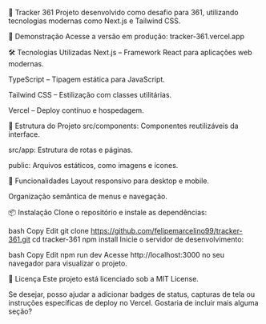 🚀 Tracker 361
Projeto desenvolvido como desafio para 361, utilizando tecnologias modernas como Next.js e Tailwind CSS.

📸 Demonstração
Acesse a versão em produção: tracker-361.vercel.app

🛠️ Tecnologias Utilizadas
Next.js – Framework React para aplicações web modernas.

TypeScript – Tipagem estática para JavaScript.

Tailwind CSS – Estilização com classes utilitárias.

Vercel – Deploy contínuo e hospedagem.

📂 Estrutura do Projeto
src/components: Componentes reutilizáveis da interface.

src/app: Estrutura de rotas e páginas.

public: Arquivos estáticos, como imagens e ícones.

🚧 Funcionalidades
Layout responsivo para desktop e mobile.

Organização semântica de menus e navegação.

📦 Instalação
Clone o repositório e instale as dependências:

bash
Copy
Edit
git clone https://github.com/felipemarcelino99/tracker-361.git
cd tracker-361
npm install
Inicie o servidor de desenvolvimento:

bash
Copy
Edit
npm run dev
Acesse http://localhost:3000 no seu navegador para visualizar o projeto.

📄 Licença
Este projeto está licenciado sob a MIT License.

Se desejar, posso ajudar a adicionar badges de status, capturas de tela ou instruções específicas de deploy no Vercel. Gostaria de incluir mais alguma seção?
